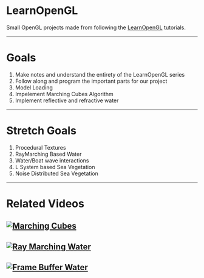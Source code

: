 LearnOpenGL
======
Small OpenGL projects made from following the [LearnOpenGL](https://learnopengl.com/) tutorials.

---
Goals
======

1. Make notes and understand the entirety of the LearnOpenGL series
2. Follow along and program the important parts for our project
3. Model Loading
4. Impelement Marching Cubes Algorithm
5. Implement reflective and refractive water


---
Stretch Goals
======

1. Procedural Textures
2. RayMarching Based Water
3. Water/Boat wave interactions
4. L System based Sea Vegetation
5. Noise Distributed Sea Vegetation 

---
Related Videos
======

[![Marching Cubes](http://img.youtube.com/vi/M3iI2l0ltbE/0.jpg)](http://www.youtube.com/watch?v=M3iI2l0ltbE)
---
[![Ray Marching Water](http://img.youtube.com/vi/WXhUiI1nD2U/0.jpg)](http://www.youtube.com/watch?v=WXhUiI1nD2U)
---
[![Frame Buffer Water](http://img.youtube.com/vi/HusvGeEDU_U/0.jpg)](http://www.youtube.com/watch?v=HusvGeEDU_U)
---


